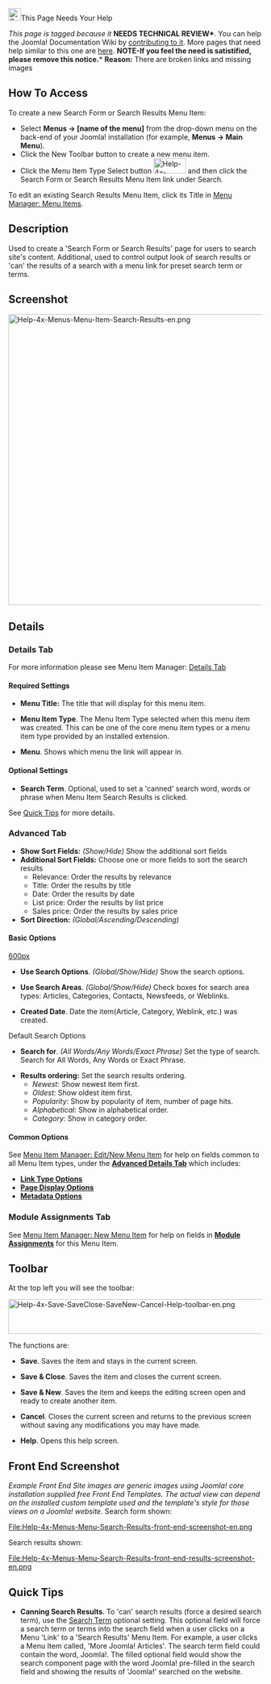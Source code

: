 <!-- Filename: Help4.x:Menus_Menu_Item_Search_Results / Display title: Menus Menu Item Search Results -->

<img
src="https://docs.joomla.org/images/thumb/4/47/Copyedit.png/25px-Copyedit.png"
decoding="async"
srcset="https://docs.joomla.org/images/thumb/4/47/Copyedit.png/38px-Copyedit.png 1.5x, https://docs.joomla.org/images/thumb/4/47/Copyedit.png/50px-Copyedit.png 2x"
data-file-width="200" data-file-height="200" width="25" height="25"
alt="Copyedit.png" />This Page Needs Your Help

_This page is tagged because it_ **NEEDS TECHNICAL REVIEW\***. You can
help the Joomla! Documentation Wiki by <a
href="https://docs.joomla.org//docs.joomla.org/index.php?title=Help4.x:Menus_Menu_Item_Search_Results&amp;action=edit"
class="external text" target="_blank"
rel="noreferrer noopener">contributing to it</a>.
<span class="small">More pages that need help similar to this one are
[here](https://docs.joomla.org/Category:Needs_technical_review 'Category:Needs technical review').</span>
<span class="small">**NOTE-If you feel the need is satistified, please
remove this notice.**</span>\*
**Reason:** There are broken links and missing images

## How To Access

To create a new Search Form or Search Results Menu Item:

-   Select **Menus **→** \[name of the menu\]** from the drop-down menu on
    the back-end of your Joomla! installation (for example,
    **Menus **→** Main Menu**).
-   Click the New Toolbar button to create a new menu item.
-   Click the Menu Item Type Select button <img
    src="https://docs.joomla.org/images/thumb/0/0a/Help-4x-Menu-Item-Type-Select-Button-en.png/64px-Help-4x-Menu-Item-Type-Select-Button-en.png"
    decoding="async"
    srcset="https://docs.joomla.org/images/0/0a/Help-4x-Menu-Item-Type-Select-Button-en.png 1.5x"
    data-file-width="96" data-file-height="45" width="64" height="30"
    alt="Help-4x-Menu-Item-Type-Select-Button-en.png" /> and then click
    the Search Form or Search Results Menu Item link under Search.

To edit an existing Search Results Menu Item, click its Title in [Menu
Manager: Menu
Items](https://docs.joomla.org/Help4.x:Menus_Menu_Item_Manager 'Special:MyLanguage/Help4.x:Menus Menu Item Manager').

## Description

Used to create a 'Search Form or Search Results' page for users to
search site's content. Additional, used to control output look of search
results or 'can' the results of a search with a menu link for preset
search term or terms.

## Screenshot

<img
src="https://docs.joomla.org/images/thumb/7/7b/Help-4x-Menus-Menu-Item-Search-Results-en.png/800px-Help-4x-Menus-Menu-Item-Search-Results-en.png"
decoding="async"
srcset="https://docs.joomla.org/images/thumb/7/7b/Help-4x-Menus-Menu-Item-Search-Results-en.png/1200px-Help-4x-Menus-Menu-Item-Search-Results-en.png 1.5x, https://docs.joomla.org/images/7/7b/Help-4x-Menus-Menu-Item-Search-Results-en.png 2x"
data-file-width="1282" data-file-height="925" width="800" height="577"
alt="Help-4x-Menus-Menu-Item-Search-Results-en.png" />

## Details

### Details Tab

For more information please see Menu Item Manager: [Details
Tab](https://docs.joomla.org/Help4.x:Menus_Menu_Item_Manager_Edit#New_Menu_Item_Details 'Special:MyLanguage/Help4.x:Menus Menu Item Manager Edit')

#### Required Settings

-   **Menu Title:** The title that will display for this menu item.

<!-- -->

-   **Menu Item Type**. The Menu Item Type selected when this menu item
    was created. This can be one of the core menu item types or a menu
    item type provided by an installed extension.

<!-- -->

-   **Menu**. Shows which menu the link will appear in.

#### Optional Settings

-   **Search Term**. Optional, used to set a 'canned' search word, words
    or phrase when Menu Item Search Results is clicked.

See [Quick
Tips](https://docs.joomla.org/Help4.x:Menus_Menu_Item_Search_Results#Quick_Tips 'Special:MyLanguage/Help4.x:Menus Menu Item Search Results')
for more details.

### Advanced Tab

-   **Show Sort Fields:** _(Show/Hide)_ Show the additional sort fields
-   **Additional Sort Fields:** Choose one or more fields to sort the
    search results
    -   Relevance: Order the results by relevance
    -   Title: Order the results by title
    -   Date: Order the results by date
    -   List price: Order the results by list price
    -   Sales price: Order the results by sales price
-   **Sort Direction:** _(Global/Ascending/Descending)_

#### Basic Options

<a
href="https://docs.joomla.org/index.php?title=Special:Upload&amp;wpDestFile=Help-4x-Menus-Menu-Item-Search-Results-basic-options-screenshot-en.png"
class="new"
title="File:Help-4x-Menus-Menu-Item-Search-Results-basic-options-screenshot-en.png">600px</a>

-   **Use Search Options**. _(Global/Show/Hide)_ Show the search options.

<!-- -->

-   **Use Search Areas**. _(Global/Show/Hide)_ Check boxes for search area
    types: Articles, Categories, Contacts, Newsfeeds, or Weblinks.

<!-- -->

-   **Created Date**. Date the item(Article, Category, Weblink, etc.) was
    created.

Default Search Options

-   **Search for**. _(All Words/Any Words/Exact Phrase)_ Set the type of
    search. Search for All Words, Any Words or Exact Phrase.

<!-- -->

-   **Results ordering:** Set the search results ordering.
    -   _Newest:_ Show newest item first.
    -   _Oldest:_ Show oldest item first.
    -   _Popularity:_ Show by popularity of item, number of page hits.
    -   _Alphabetical:_ Show in alphabetical order.
    -   _Category:_ Show in category order.

#### Common Options

See [Menu Item Manager: Edit/New Menu
Item](https://docs.joomla.org/Help4.x:Menus_Menu_Item_Manager_Edit 'Special:MyLanguage/Help4.x:Menus Menu Item Manager Edit')
for help on fields common to all Menu Item types, under the **[Advanced
Details
Tab](https://docs.joomla.org/Help4.x:Menus_Menu_Item_Manager_Edit#Advanced_Details_Tab 'Special:MyLanguage/Help4.x:Menus Menu Item Manager Edit')**
which includes:

-   **[Link Type
    Options](https://docs.joomla.org/Help4.x:Menus_Menu_Item_Manager_Edit#Link_Type_Options 'Special:MyLanguage/Help4.x:Menus Menu Item Manager Edit')**
-   **[Page Display
    Options](https://docs.joomla.org/Help4.x:Menus_Menu_Item_Manager_Edit#Page_Display_Options 'Special:MyLanguage/Help4.x:Menus Menu Item Manager Edit')**
-   **[Metadata
    Options](https://docs.joomla.org/Help4.x:Menus_Menu_Item_Manager_Edit#Metadata_Options 'Special:MyLanguage/Help4.x:Menus Menu Item Manager Edit')**

### Module Assignments Tab

See [Menu Item Manager: New Menu
Item](https://docs.joomla.org/Help4.x:Menus_Menu_Item_Manager_Edit 'Special:MyLanguage/Help4.x:Menus Menu Item Manager Edit')
for help on fields in **[Module
Assignments](https://docs.joomla.org/Help4.x:Menus_Menu_Item_Manager_Edit#Module_Assignment_Tab 'Special:MyLanguage/Help4.x:Menus Menu Item Manager Edit')**
for this Menu Item.

## Toolbar

At the top left you will see the toolbar:

<img
src="https://docs.joomla.org/images/2/2a/Help-4x-Save-SaveClose-SaveNew-Cancel-Help-toolbar-en.png"
decoding="async" data-file-width="600" data-file-height="69" width="600"
height="69"
alt="Help-4x-Save-SaveClose-SaveNew-Cancel-Help-toolbar-en.png" />

The functions are:

-   **Save**. Saves the item and stays in the current screen.

<!-- -->

-   **Save & Close**. Saves the item and closes the current screen.

<!-- -->

-   **Save & New**. Saves the item and keeps the editing screen open and
    ready to create another item.

<!-- -->

-   **Cancel**. Closes the current screen and returns to the previous
    screen without saving any modifications you may have made.

<!-- -->

-   **Help**. Opens this help screen.

## Front End Screenshot

_Example Front End Site images are generic images using Joomla! core
installation supplied free Front End Templates. The actual view can
depend on the installed custom template used and the template's style
for those views on a Joomla! website._ Search form shown:

<a
href="https://docs.joomla.org/index.php?title=Special:Upload&amp;wpDestFile=Help-4x-Menus-Menu-Search-Results-front-end-screenshot-en.png"
class="new"
title="File:Help-4x-Menus-Menu-Search-Results-front-end-screenshot-en.png">File:Help-4x-Menus-Menu-Search-Results-front-end-screenshot-en.png</a>

Search results shown:

<a
href="https://docs.joomla.org/index.php?title=Special:Upload&amp;wpDestFile=Help-4x-Menus-Menu-Search-Results-front-end-results-screenshot-en.png"
class="new"
title="File:Help-4x-Menus-Menu-Search-Results-front-end-results-screenshot-en.png">File:Help-4x-Menus-Menu-Search-Results-front-end-results-screenshot-en.png</a>

## Quick Tips

-   **Canning Search Results**. To 'can' search results (force a desired
    search term), use the [Search
    Term](https://docs.joomla.org/Help4.x:Menus_Menu_Item_Search_Results#Optional_Settings 'Special:MyLanguage/Help4.x:Menus Menu Item Search Results')
    optional setting. This optional field will force a search term or
    terms into the search field when a user clicks on a Menu 'Link' to a
    'Search Results' Menu Item. For example, a user clicks a Menu Item
    called, 'More Joomla! Articles'. The search term field could contain
    the word, Joomla!. The filled optional field would show the search
    component page with the word Joomla! pre-filled in the search field
    and showing the results of 'Joomla!' searched on the website.
